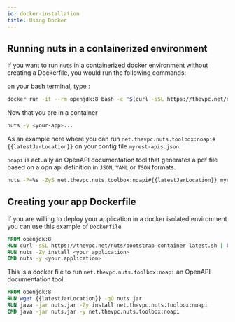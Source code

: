 ```yaml
---
id: docker-installation
title: Using Docker
---
```



## Running nuts in a containerized environment
If you want to run `nuts` in a containerized docker environment without creating a Dockerfile, you would run the following commands:

on your bash terminal, type :
```bash
docker run -it --rm openjdk:8 bash -c "$(curl -sSL https://thevpc.net/nuts/bootstrap-container-latest.sh)"
```

Now that you are in a container

```bash
nuts -y <your-app>...
```

As an example here where you can run `net.thevpc.nuts.toolbox:noapi#{{latestJarLocation}}` on your config file `myrest-apis.json`.

`noapi` is actually an OpenAPI documentation tool that generates a pdf file based on a opn api definition in `JSON`, `YAML` or `TSON` formats.

```bash
nuts -P=%s -ZyS net.thevpc.nuts.toolbox:noapi#{{latestJarLocation}} myrest-apis.json
```


## Creating your app Dockerfile

If you are willing to deploy your application in a docker isolated environment you can use this example of `Dockerfile` 

```Dockerfile
FROM openjdk:8
RUN curl -sSL https://thevpc.net/nuts/bootstrap-container-latest.sh | bash
RUN nuts -Zy install <your application>
CMD nuts -y <your application>
```

This is a docker file to run `net.thevpc.nuts.toolbox:noapi` an OpenAPI documentation tool.

```Dockerfile
FROM openjdk:8
RUN wget {{latestJarLocation}} -qO nuts.jar
RUN java -jar nuts.jar -Zy install net.thevpc.nuts.toolbox:noapi
CMD java -jar nuts.jar -y net.thevpc.nuts.toolbox:noapi
```

